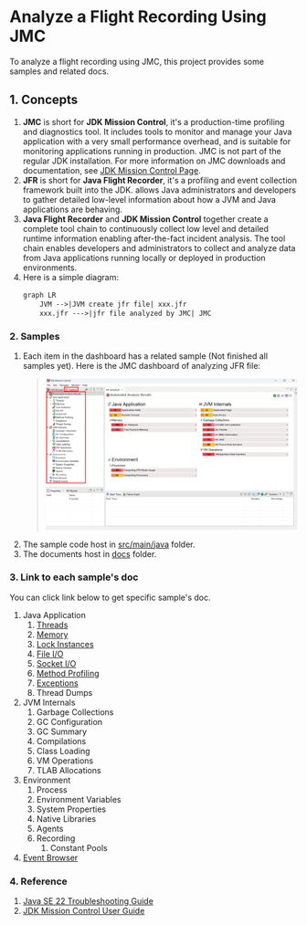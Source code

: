 # Analyze a Flight Recording Using JMC

To analyze a flight recording using JMC, this project provides some samples and related docs.

## 1. Concepts

1. **JMC** is short for **JDK Mission Control**, it's a production-time profiling and diagnostics tool. It includes tools to 
   monitor and manage your Java application with a very small performance overhead, and is suitable for monitoring 
   applications running in production. JMC is not part of the regular JDK installation. For more information on JMC 
   downloads and documentation, see [JDK Mission Control Page](https://www.oracle.com/java/technologies/jdk-mission-control.html).
2. **JFR** is short for **Java Flight Recorder**, it's a profiling and event collection framework built into the JDK. allows 
   Java administrators and developers to gather detailed low-level information about how a JVM and Java applications 
   are behaving.
3. **Java Flight Recorder** and **JDK Mission Control** together create a complete tool chain to continuously collect low level 
   and detailed runtime information enabling after-the-fact incident analysis. The tool chain enables developers and 
   administrators to collect and analyze data from Java applications running locally or deployed in production 
   environments.
4. Here is a simple diagram:
   ```mermaid
   graph LR
       JVM -->|JVM create jfr file| xxx.jfr
       xxx.jfr --->|jfr file analyzed by JMC| JMC
   ```

### 2. Samples

1. Each item in the dashboard has a related sample (Not finished all samples yet). Here is the JMC dashboard of 
   analyzing JFR file:
   > ![JMC-dashboard-of-analyzing-JFR-file](./pictures/JMC-dashboard-of-analyzing-JFR-file.png)
2. The sample code host in [src/main/java](/src/main/java) folder.
3. The documents host in [docs](docs) folder. 

### 3. Link to each sample's doc

You can click link below to get specific sample's doc.

1. Java Application
   1. [Threads](./docs/Threads.md)
   2. [Memory](./docs/Memory.md)
   3. [Lock Instances](./docs/LockInstances.md)
   4. [File I/O](./docs/FileIO.md)
   5. [Socket I/O](./docs/SocketIO.md)
   6. [Method Profiling](./docs/MethodProfiling.md)
   7. [Exceptions](./docs/Exceptions.md)
   8. Thread Dumps
2. JVM Internals
   1. Garbage Collections
   2. GC Configuration
   3. GC Summary
   4. Compilations
   5. Class Loading
   6. VM Operations
   7. TLAB Allocations
3. Environment
   1. Process
   2. Environment Variables
   3. System Properties
   4. Native Libraries
   5. Agents
   6. Recording
      1. Constant Pools
4. [Event Browser](./docs/EventBrowser.md)

### 4. Reference

1. [Java SE 22 Troubleshooting Guide](https://docs.oracle.com/en/java/javase/22/troubleshoot/index.html)
2. [JDK Mission Control User Guide](https://docs.oracle.com/en/java/java-components/jdk-mission-control/9/user-guide/)

